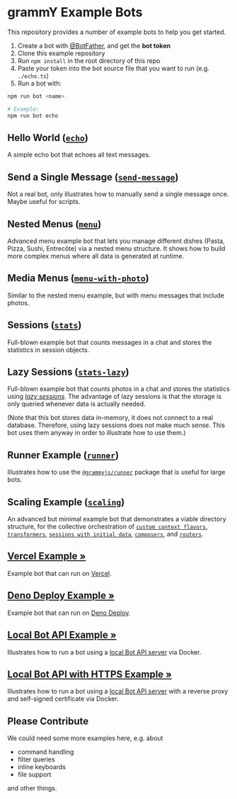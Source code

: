 # grammY Example Bots

This repository provides a number of example bots to help you get started.

1. Create a bot with [@BotFather](https://t.me/BotFather), and get the **bot token**
2. Clone this example repository
3. Run `npm install` in the root directory of this repo
4. Paste your token into the bot source file that you want to run (e.g. `./echo.ts`)
5. Run a bot with:

```bash
npm run bot <name>

# Example:
npm run bot echo
```

## Hello World ([`echo`](./echo.ts))

A simple echo bot that echoes all text messages.

## Send a Single Message ([`send-message`](./send-message.ts))

Not a real bot, only illustrates how to manually send a single message once. Maybe useful for scripts.

## Nested Menus ([`menu`](./menu.ts))

Advanced menu example bot that lets you manage different dishes (Pasta, Pizza, Sushi, Entrecôte) via a nested menu structure.
It shows how to build more complex menus where all data is generated at runtime.

## Media Menus ([`menu-with-photo`](./menu-with-photo.ts))

Similar to the nested menu example, but with menu messages that include photos.

## Sessions ([`stats`](./stats.ts))

Full-blown example bot that counts messages in a chat and stores the statistics in session objects.

## Lazy Sessions ([`stats-lazy`](./stats-lazy.ts))

Full-blown example bot that counts photos in a chat and stores the statistics using _[lazy sessions](https://grammy.dev/plugins/session.html#lazy-sessions)_.
The advantage of lazy sessions is that the storage is only queried whenever data is actually needed.

(Note that this bot stores data in-memory, it does not connect to a real database.
Therefore, using lazy sessions does not make much sense.
This bot uses them anyway in order to illustrate how to use them.)

## Runner Example ([`runner`](./runner.ts))

Illustrates how to use the [`@grammyjs/runner`](https://github.com/grammyjs/runner) package that is useful for large bots.

## Scaling Example ([`scaling`](./scaling/index.ts))

An advanced but minimal example bot that demonstrates a viable directory structure, for the collective orchestration of [`custom context flavors`](https://grammy.dev/guide/context.html#context-flavours), [`transformers`](https://grammy.dev/advanced/transformers.html#bot-api-transformers), [`sessions with initial data`](https://grammy.dev/plugins/session.html#how-to-use-sessions), [`composers`](https://grammy.dev/advanced/middleware.html#middleware-in-grammy), and [`routers`](https://grammy.dev/plugins/router.html#combining-routers-with-sessions).

## [Vercel Example »](./vercel-bot)

Example bot that can run on [Vercel](https://vercel.com/).

## [Deno Deploy Example »](./deno-deploy)

Example bot that can run on [Deno Deploy](https://deno.com/deploy/).

## [Local Bot API Example »](./local-bot-api)

Illustrates how to run a bot using a [local Bot API server](https://core.telegram.org/bots/api#using-a-local-bot-api-server) via Docker.

## [Local Bot API with HTTPS Example »](./local-bot-api-https)

Illustrates how to run a bot using a [local Bot API server](https://core.telegram.org/bots/api#using-a-local-bot-api-server) with a reverse proxy and self-signed certificate via Docker.

## Please Contribute

We could need some more examples here, e.g. about

- command handling
- filter queries
- inline keyboards
- file support

and other things.
